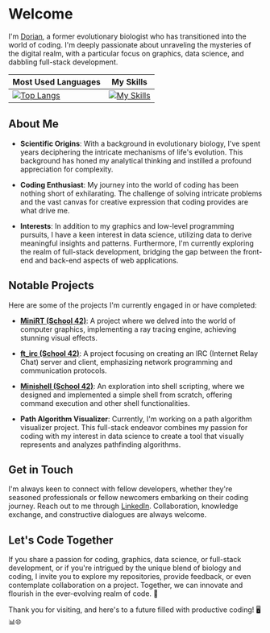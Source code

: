 # Welcome

I'm [Dorian](https://www.linkedin.com/in/dorianjagusch), a former evolutionary biologist who has transitioned into the world of coding. I'm deeply passionate about unraveling the mysteries of the digital realm, with a particular focus on graphics, data science, and dabbling full-stack development.

| Most Used Languages                     | My Skills                             |
|----------------------------------------|--------------------------------------|
| [![Top Langs](https://github-readme-stats.vercel.app/api/top-langs/?username=dorianjagusch)](https://github.com/anuraghazra/github-readme-stats) | [![My Skills](https://skillicons.dev/icons?i=c,cpp,r,js,nextjs,css,html,react,figma,docker,git,bash,vscode,emacs,linux,regex&perline=5)](https://skillicons.dev) |

## About Me

- **Scientific Origins**: With a background in evolutionary biology, I've spent years deciphering the intricate mechanisms of life's evolution. This background has honed my analytical thinking and instilled a profound appreciation for complexity.

- **Coding Enthusiast**: My journey into the world of coding has been nothing short of exhilarating. The challenge of solving intricate problems and the vast canvas for creative expression that coding provides are what drive me.

- **Interests**: In addition to my graphics and low-level programming pursuits, I have a keen interest in data science, utilizing data to derive meaningful insights and patterns. Furthermore, I'm currently exploring the realm of full-stack development, bridging the gap between the front-end and back-end aspects of web applications.

## Notable Projects

Here are some of the projects I'm currently engaged in or have completed:

- **[MiniRT (School 42)](https://github.com/dorianjagusch/miniRT)**: A project where we delved into the world of computer graphics, implementing a ray tracing engine, achieving stunning visual effects.

- **[ft_irc (School 42)](https://github.com/dorianjagusch/ft_irc)**: A project focusing on creating an IRC (Internet Relay Chat) server and client, emphasizing network programming and communication protocols.

- **[Minishell (School 42)](https://github.com/dorianjagusch/minishell/)**: An exploration into shell scripting, where we designed and implemented a simple shell from scratch, offering command execution and other shell functionalities.

- **Path Algorithm Visualizer**: Currently, I'm working on a path algorithm visualizer project. This full-stack endeavor combines my passion for coding with my interest in data science to create a tool that visually represents and analyzes pathfinding algorithms.

## Get in Touch

I'm always keen to connect with fellow developers, whether they're seasoned professionals or fellow newcomers embarking on their coding journey. Reach out to me through [LinkedIn](https://www.linkedin.com/in/dorian-jagusch). Collaboration, knowledge exchange, and constructive dialogues are always welcome.

## Let's Code Together

If you share a passion for coding, graphics, data science, or full-stack development, or if you're intrigued by the unique blend of biology and coding, I invite you to explore my repositories, provide feedback, or even contemplate collaboration on a project. Together, we can innovate and flourish in the ever-evolving realm of code. 🚀

Thank you for visiting, and here's to a future filled with productive coding! 🖥️📊🌐
